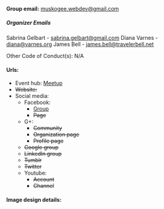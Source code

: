 **Group email:** 
muskogee.webdev@gmail.com

##### Organizer Emails
Sabrina Gelbart - sabrina.gelbart@gmail.com
Diana Varnes - diana@varnes.org
James Bell - james.bell@travelerbell.net 


Other Code of Conduct(s): N/A 

#### Urls:
  - Event hub: [Meetup](https://www.meetup.com/Muskogee-Web-Dev-Design/)
  - ~~Website:~~ 
  - Social media:
    - Facebook:
      - [Group](https://www.facebook.com/groups/571244789700394/)
      - ~~Page~~
    - G+:
      - ~~Community~~
      - ~~Organization page~~
      - ~~Profile page~~
    - ~~Google group~~
    - ~~LinkedIn group~~
    - ~~Tumblr~~
    - ~~Twitter~~
    - Youtube:
      - ~~Account~~
      - ~~Channel~~

#### Image design details:
